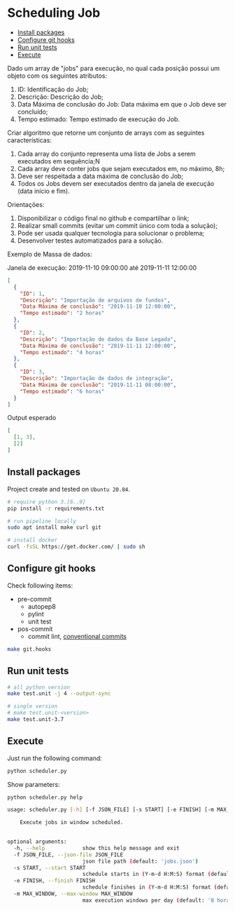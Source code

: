 # Scheduling Job <!-- omit in toc -->

- [Install packages](#install-packages)
- [Configure git hooks](#configure-git-hooks)
- [Run unit tests](#run-unit-tests)
- [Execute](#execute)


Dado um array de "jobs" para execução, no qual cada posição possui um objeto com os seguintes atributos:

1. ID: Identificação do Job;
2. Descrição: Descrição do Job;
3. Data Máxima de conclusão do Job: Data máxima em que o Job deve ser concluído;
4. Tempo estimado: Tempo estimado de execução do Job.

Criar algoritmo que retorne um conjunto de arrays com as seguintes características:

1. Cada array do conjunto representa uma lista de Jobs a serem executados em sequência;N
2. Cada array deve conter jobs que sejam executados em, no máximo, 8h;
3. Deve ser respeitada a data máxima de conclusão do Job;
4. Todos os Jobs devem ser executados dentro da janela de execução (data início e fim).

Orientações:

1. Disponibilizar o código final no github e compartilhar o link;
2. Realizar small commits (evitar um commit único com toda a solução);
3. Pode ser usada qualquer tecnologia para solucionar o problema;
4. Desenvolver testes automatizados para a solução.

Exemplo de Massa de dados:

Janela de execução: 2019-11-10 09:00:00 até 2019-11-11 12:00:00

```json
[
  {
    "ID": 1,
    "Descrição": "Importação de arquivos de fundos",
    "Data Máxima de conclusão": "2019-11-10 12:00:00",
    "Tempo estimado": "2 horas"
  },
  {
    "ID": 2,
    "Descrição": "Importação de dados da Base Legada",
    "Data Máxima de conclusão": "2019-11-11 12:00:00",
    "Tempo estimado": "4 horas"
  },
  {
    "ID": 3,
    "Descrição": "Importação de dados de integração",
    "Data Máxima de conclusão": "2019-11-11 08:00:00",
    "Tempo estimado": "6 horas"
  }
]
```

Output esperado

```json
[
  [1, 3],
  [2]
]
```

## Install packages

Project create and tested on `Ubuntu 20.04`.

```bash
# require python 3.[6..9]
pip install -r requirements.txt

# run pipeline locally
sudo apt install make curl git

# install docker
curl -fsSL https://get.docker.com/ | sudo sh
```

## Configure git hooks

Check following items:

- pre-commit
    - autopep8
    - pylint
    - unit test
- pos-commit
    - commit lint, [conventional commits](https://www.conventionalcommits.org/en/v1.0.0/)

```bash
make git.hooks
```

## Run unit tests

```bash
# all python version
make test.unit -j 4 --output-sync

# single version
# make test.unit-<version>
make test.unit-3.7
```

## Execute

Just run the following command:

```bash
python scheduler.py
```

Show parameters:

```bash
python scheduler.py help

usage: scheduler.py [-h] [-f JSON_FILE] [-s START] [-e FINISH] [-m MAX_WINDOW]

    Execute jobs in window scheduled.
    

optional arguments:
  -h, --help            show this help message and exit
  -f JSON_FILE, --json-file JSON_FILE
                        json file path (default: 'jobs.json')
  -s START, --start START
                        schedule starts in (Y-m-d H:M:S) format (default: '2019-11-10 09:00:00')
  -e FINISH, --finish FINISH
                        schedule finishes in (Y-m-d H:M:S) format (default: '2019-11-11 12:00:00')
  -m MAX_WINDOW, --max-window MAX_WINDOW
                        max execution windows per day (default: '8 horas')
```